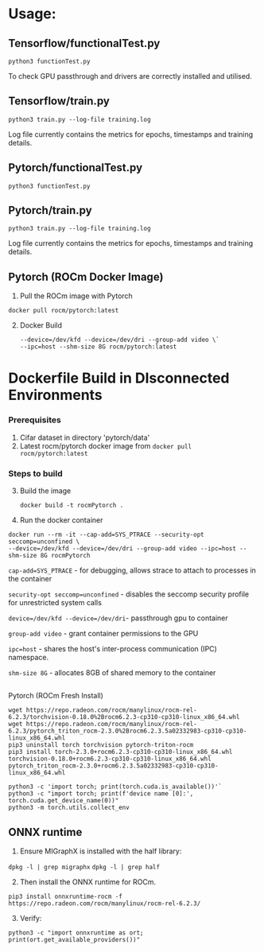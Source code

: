 # Usage:

## Tensorflow/functionalTest.py
```python3 functionTest.py```

To check GPU passthrough and drivers are correctly installed and utilised.

## Tensorflow/train.py
```python3 train.py --log-file training.log```

Log file currently contains the metrics for epochs, timestamps and training details.

## Pytorch/functionalTest.py
```python3 functionTest.py```

## Pytorch/train.py
```python3 train.py --log-file training.log```

Log file currently contains the metrics for epochs, timestamps and training details.

## Pytorch (ROCm Docker Image)
1. Pull the ROCm image with Pytorch

```docker pull rocm/pytorch:latest```

2.  Docker Build

    ```docker run -it --cap-add=SYS_PTRACE --security-opt seccomp=unconfined \
    --device=/dev/kfd --device=/dev/dri --group-add video \`
    --ipc=host --shm-size 8G rocm/pytorch:latest
    ```

# Dockerfile Build in DIsconnected Environments
### Prerequisites
1. Cifar dataset in directory 'pytorch/data'
2. Latest rocm/pytorch docker image from 
```docker pull rocm/pytorch:latest```

### Steps to build
3. Build the image

    ```docker build -t rocmPytorch .```

4. Run the docker container
```
docker run --rm -it --cap-add=SYS_PTRACE --security-opt seccomp=unconfined \
--device=/dev/kfd --device=/dev/dri --group-add video --ipc=host --shm-size 8G rocmPytorch
```

`cap-add=SYS_PTRACE` - for debugging, allows strace to attach to processes in the container

`security-opt seccomp=unconfined` - disables the seccomp security profile for unrestricted system calls

`device=/dev/kfd --device=/dev/dri`- passthrough gpu to container

`group-add video` - grant container permissions to the GPU 

`ipc=host` - shares the host's inter-process communication (IPC) namespace.

`shm-size 8G` - allocates 8GB of shared memory to the container


##
 Pytorch (ROCm Fresh Install)
```wget https://repo.radeon.com/rocm/manylinux/rocm-rel-6.2.3/torch-2.3.0%2Brocm6.2.3-cp310-cp310-linux_x86_64.whl
wget https://repo.radeon.com/rocm/manylinux/rocm-rel-6.2.3/torchvision-0.18.0%2Brocm6.2.3-cp310-cp310-linux_x86_64.whl
wget https://repo.radeon.com/rocm/manylinux/rocm-rel-6.2.3/pytorch_triton_rocm-2.3.0%2Brocm6.2.3.5a02332983-cp310-cp310-linux_x86_64.whl
pip3 uninstall torch torchvision pytorch-triton-rocm
pip3 install torch-2.3.0+rocm6.2.3-cp310-cp310-linux_x86_64.whl torchvision-0.18.0+rocm6.2.3-cp310-cp310-linux_x86_64.whl
pytorch_triton_rocm-2.3.0+rocm6.2.3.5a02332983-cp310-cp310-linux_x86_64.whl
```

```python3 -c 'import torch' 2> /dev/null && echo 'Success' || echo 'Failure'
python3 -c 'import torch; print(torch.cuda.is_available())'`
python3 -c "import torch; print(f'device name [0]:', torch.cuda.get_device_name(0))"
python3 -m torch.utils.collect_env
```

## ONNX runtime
1. Ensure MIGraphX is installed with the half library:

```dpkg -l | grep migraphx```
```dpkg -l | grep half```

2. Then install the ONNX runtime for ROCm.

```pip3 install onnxruntime-rocm -f https://repo.radeon.com/rocm/manylinux/rocm-rel-6.2.3/```

3. Verify:

```python3 -c "import onnxruntime as ort; print(ort.get_available_providers())"```
